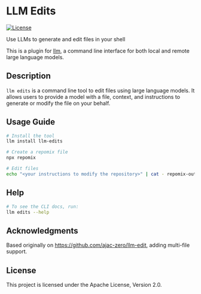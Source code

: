 # LLM Edits

[![License](https://img.shields.io/badge/license-Apache%202.0-blue.svg)](https://github.com/ajac-zero/llm-edit/blob/main/LICENSE)

Use LLMs to generate and edit files in your shell

This is a plugin for [llm](https://github.com/simonw/llm),
a command line interface for both local and remote large language models.

## Description

`llm edits` is a command line tool to edit files using large language models.
It allows users to provide a model with a file, context, and instructions to
generate or modify the file on your behalf.

## Usage Guide

```bash
# Install the tool
llm install llm-edits

# Create a repomix file
npx repomix

# Edit files
echo "<your instructions to modify the repository>" | cat - repomix-output.txt |LLM_LOAD_PLUGINS='llm-edits' llm edits
```

## Help

```bash
# To see the CLI docs, run:
llm edits --help
```

## Acknowledgments

Based originally on https://github.com/ajac-zero/llm-edit, adding multi-file support.

## License

This project is licensed under the Apache License, Version 2.0.
